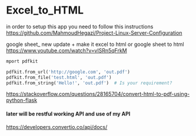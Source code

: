 # Excel_to_HTML

in order to setup this app you need to follow this instructions
https://github.com/MahmoudHegazi/Project-Linux-Server-Configuration


google sheet_ new update + make it excel to html or google sheet to html
https://www.youtube.com/watch?v=vISRn5qFrkM

```python
mport pdfkit

pdfkit.from_url('http://google.com', 'out.pdf')
pdfkit.from_file('test.html', 'out.pdf')
pdfkit.from_string('Hello!', 'out.pdf')  # Is your requirement?
```
https://stackoverflow.com/questions/28165704/convert-html-to-pdf-using-python-flask

#### later will be restful working API and use of my API
https://developers.convertio.co/api/docs/

